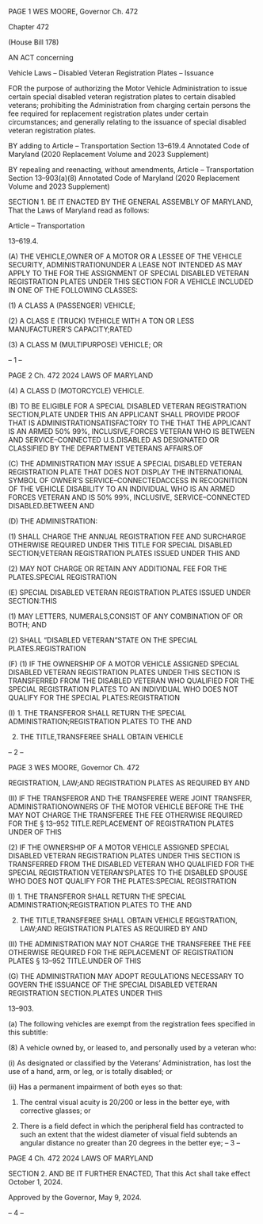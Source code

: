 PAGE 1
WES MOORE, Governor Ch. 472

Chapter 472

(House Bill 178)

AN ACT concerning

Vehicle Laws – Disabled Veteran Registration Plates – Issuance

FOR the purpose of authorizing the Motor Vehicle Administration to issue certain special
disabled veteran registration plates to certain disabled veterans; prohibiting the
Administration from charging certain persons the fee required for replacement
registration plates under certain circumstances; and generally relating to the
issuance of special disabled veteran registration plates.

BY adding to
Article – Transportation
Section 13–619.4
Annotated Code of Maryland
(2020 Replacement Volume and 2023 Supplement)

BY repealing and reenacting, without amendments,
Article – Transportation
Section 13–903(a)(8)
Annotated Code of Maryland
(2020 Replacement Volume and 2023 Supplement)

SECTION 1. BE IT ENACTED BY THE GENERAL ASSEMBLY OF MARYLAND,
That the Laws of Maryland read as follows:

Article – Transportation

13–619.4.

(A) THE VEHICLE,OWNER OF A MOTOR OR A LESSEE OF THE VEHICLE
SECURITY, ADMINISTRATIONUNDER A LEASE NOT INTENDED AS MAY APPLY TO THE
FOR THE ASSIGNMENT OF SPECIAL DISABLED VETERAN REGISTRATION PLATES
UNDER THIS SECTION FOR A VEHICLE INCLUDED IN ONE OF THE FOLLOWING
CLASSES:

(1) A CLASS A (PASSENGER) VEHICLE;

(2) A CLASS E (TRUCK) 1VEHICLE WITH A TON OR LESS
MANUFACTURER’S CAPACITY;RATED

(3) A CLASS M (MULTIPURPOSE) VEHICLE; OR

– 1 –

PAGE 2
Ch. 472 2024 LAWS OF MARYLAND

(4) A CLASS D (MOTORCYCLE) VEHICLE.

(B) TO BE ELIGIBLE FOR A SPECIAL DISABLED VETERAN REGISTRATION
SECTION,PLATE UNDER THIS AN APPLICANT SHALL PROVIDE PROOF THAT IS
ADMINISTRATIONSATISFACTORY TO THE THAT THE APPLICANT IS AN ARMED
50% 99%, INCLUSIVE,FORCES VETERAN WHO IS BETWEEN AND
SERVICE–CONNECTED U.S.DISABLED AS DESIGNATED OR CLASSIFIED BY THE
DEPARTMENT VETERANS AFFAIRS.OF

(C) THE ADMINISTRATION MAY ISSUE A SPECIAL DISABLED VETERAN
REGISTRATION PLATE THAT DOES NOT DISPLAY THE INTERNATIONAL SYMBOL OF
OWNER’S SERVICE–CONNECTEDACCESS IN RECOGNITION OF THE VEHICLE
DISABILITY TO AN INDIVIDUAL WHO IS AN ARMED FORCES VETERAN AND IS
50% 99%, INCLUSIVE, SERVICE–CONNECTED DISABLED.BETWEEN AND

(D) THE ADMINISTRATION:

(1) SHALL CHARGE THE ANNUAL REGISTRATION FEE AND
SURCHARGE OTHERWISE REQUIRED UNDER THIS TITLE FOR SPECIAL DISABLED
SECTION;VETERAN REGISTRATION PLATES ISSUED UNDER THIS AND

(2) MAY NOT CHARGE OR RETAIN ANY ADDITIONAL FEE FOR THE
PLATES.SPECIAL REGISTRATION

(E) SPECIAL DISABLED VETERAN REGISTRATION PLATES ISSUED UNDER
SECTION:THIS

(1) MAY LETTERS, NUMERALS,CONSIST OF ANY COMBINATION OF OR
BOTH; AND

(2) SHALL “DISABLED VETERAN”STATE ON THE SPECIAL
PLATES.REGISTRATION

(F) (1) IF THE OWNERSHIP OF A MOTOR VEHICLE ASSIGNED SPECIAL
DISABLED VETERAN REGISTRATION PLATES UNDER THIS SECTION IS TRANSFERRED
FROM THE DISABLED VETERAN WHO QUALIFIED FOR THE SPECIAL REGISTRATION
PLATES TO AN INDIVIDUAL WHO DOES NOT QUALIFY FOR THE SPECIAL
PLATES:REGISTRATION

(I) 1. THE TRANSFEROR SHALL RETURN THE SPECIAL
ADMINISTRATION;REGISTRATION PLATES TO THE AND

2. THE TITLE,TRANSFEREE SHALL OBTAIN VEHICLE

– 2 –

PAGE 3
WES MOORE, Governor Ch. 472

REGISTRATION, LAW;AND REGISTRATION PLATES AS REQUIRED BY AND

(II) IF THE TRANSFEROR AND THE TRANSFEREE WERE JOINT
TRANSFER, ADMINISTRATIONOWNERS OF THE MOTOR VEHICLE BEFORE THE THE
MAY NOT CHARGE THE TRANSFEREE THE FEE OTHERWISE REQUIRED FOR THE
§ 13–952 TITLE.REPLACEMENT OF REGISTRATION PLATES UNDER OF THIS

(2) IF THE OWNERSHIP OF A MOTOR VEHICLE ASSIGNED SPECIAL
DISABLED VETERAN REGISTRATION PLATES UNDER THIS SECTION IS TRANSFERRED
FROM THE DISABLED VETERAN WHO QUALIFIED FOR THE SPECIAL REGISTRATION
VETERAN’SPLATES TO THE DISABLED SPOUSE WHO DOES NOT QUALIFY FOR THE
PLATES:SPECIAL REGISTRATION

(I) 1. THE TRANSFEROR SHALL RETURN THE SPECIAL
ADMINISTRATION;REGISTRATION PLATES TO THE AND

2. THE TITLE,TRANSFEREE SHALL OBTAIN VEHICLE
REGISTRATION, LAW;AND REGISTRATION PLATES AS REQUIRED BY AND

(II) THE ADMINISTRATION MAY NOT CHARGE THE TRANSFEREE
THE FEE OTHERWISE REQUIRED FOR THE REPLACEMENT OF REGISTRATION PLATES
§ 13–952 TITLE.UNDER OF THIS

(G) THE ADMINISTRATION MAY ADOPT REGULATIONS NECESSARY TO
GOVERN THE ISSUANCE OF THE SPECIAL DISABLED VETERAN REGISTRATION
SECTION.PLATES UNDER THIS

13–903.

(a) The following vehicles are exempt from the registration fees specified in this
subtitle:

(8) A vehicle owned by, or leased to, and personally used by a veteran who:

(i) As designated or classified by the Veterans’ Administration, has
lost the use of a hand, arm, or leg, or is totally disabled; or

(ii) Has a permanent impairment of both eyes so that:

1. The central visual acuity is 20/200 or less in the better eye,
with corrective glasses; or

2. There is a field defect in which the peripheral field has
contracted to such an extent that the widest diameter of visual field subtends an angular
distance no greater than 20 degrees in the better eye;
– 3 –

PAGE 4
Ch. 472 2024 LAWS OF MARYLAND

SECTION 2. AND BE IT FURTHER ENACTED, That this Act shall take effect
October 1, 2024.

Approved by the Governor, May 9, 2024.

– 4 –